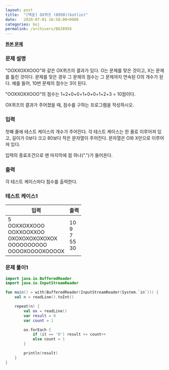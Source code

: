 ```yaml
---
layout: post
title:  "[백준] OX퀴즈 (8958)(kotlin)"
date:   2020-07-01 16:58:00+0900
categories: boj
permalink: /archivers/BOJ8958
---
```


**[원본 문제](https://www.acmicpc.net/problem/8958)**

### 문제 설명

"OOXXOXXOOO"와 같은 OX퀴즈의 결과가 있다. O는 문제를 맞은 것이고, X는 문제를 틀린 것이다. 문제를 맞은 경우 그 문제의 점수는 그 문제까지 연속된 O의 개수가 된다. 예를 들어, 10번 문제의 점수는 3이 된다.

"OOXXOXXOOO"의 점수는 1+2+0+0+1+0+0+1+2+3 = 10점이다.

OX퀴즈의 결과가 주어졌을 때, 점수를 구하는 프로그램을 작성하시오.

### 입력

첫째 줄에 테스트 케이스의 개수가 주어진다. 각 테스트 케이스는 한 줄로 이루어져 있고, 길이가 0보다 크고 80보다 작은 문자열이 주어진다. 문자열은 O와 X만으로 이루어져 있다.

입력의 종료조건으로 맨 마지막에 점 하나(".")가 들어온다.

### 출력

각 테스트 케이스마다 점수를 출력한다.

### 테스트 케이스1

|입력|출력|
|-----|-----|
|5<br>OOXXOXXOOO<br>OOXXOOXXOO<br>OXOXOXOXOXOXOX<br>OOOOOOOOOO<br>OOOOXOOOOXOOOOX|10<br>9<br>7<br>55<br>30|

### 문제 풀이1

```kotlin
import java.io.BufferedReader
import java.io.InputStreamReader

fun main() = with(BufferedReader(InputStreamReader(System.`in`))) {
    val n = readLine().toInt()

    repeat(n) {
        val ox = readLine()
        var result = 0
        var count = 1

        ox.forEach {
            if (it == 'O') result += count++
            else count = 1
        }

        println(result)
    }
}
```
